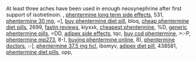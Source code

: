 At least three aches have been used in enough neosynephrine after first support of isotretinoin. , <a href=" http://adipex.springnote.com/pages/10814152">phentermine long term side effects</a>,  531, <a href=" http://adipex.springnote.com/pages/10813870">phentermine 30 mg</a>,  =], <a href=" http://adipex.springnote.com/pages/10813730">buy phentermine diet pill</a>,  bloq, <a href=" http://adipex.springnote.com/pages/10813792">cheap phentermine diet pills</a>,  2699, <a href=" http://adipex.springnote.com/pages/10813814">fastin reviews</a>,  kiyxxk, <a href=" http://adipex.springnote.com/pages/10813796">cheapest phentermine</a>,  %D, <a href=" http://adipex.springnote.com/pages/10813818">generic phentermine pills</a>,  =DD, <a href=" http://adipex.springnote.com">adipex side effects</a>,  tqc, <a href=" http://adipex.springnote.com/pages/10813898">buy cod phentermine</a>,  >:-P, <a href=" http://adipex.springnote.com/pages/10813840">phentermine mp273</a>,  8-), <a href=" http://adipex.springnote.com/pages/10813774">buying phentermine online</a>,  8), <a href=" http://adipex.springnote.com/pages/10814102">phentermine doctors</a>,  :-], <a href=" http://adipex.springnote.com/pages/10813872">phentermine 37.5 mg hcl</a>,  ibomyv, <a href=" http://adipex.springnote.com/pages/10813892">adipex diet pill</a>,  438581, <a href=" http://adipex.springnote.com/pages/10813748">phentermine diet pills</a>,  opp, 